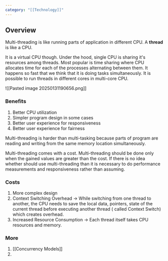 ```yaml
---
category: "[[Technology]]"
---
```

## Overview

Multi-threading is like running parts of application in different CPU. A **thread** is like a CPU.

It is a virtual CPU though. Under the hood, single CPU is sharing it's resources among threads. Most popular is time sharing where CPU allocates time for each of the processes alternating between them. It happens so fast that we think that it is doing tasks simultaneously. It is possible to run threads in different cores in multi-core CPU.

![[Pasted image 20250131190656.png]]
### Benefits

1. Better CPU utilization
2. Simpler program design in some cases
3. Better user experience for responsiveness
4. Better user experience for fairness

Multi-threading is harder than multi-tasking because parts of program are reading and writing from the same memory location simultaneously.

Multi-threading comes with a cost. Multi-threading should be done only when the gained values are greater than the cost. If there is no idea whether should use multi-threading than it is necessary to do performance measurements and responsiveness rather than assuming. 

### Costs

1. More complex design
2. Context Switching Overhead -> While switching from one thread to another, the CPU needs to save the local data, pointers, state of the current thread before executing another thread ( called Context Switch) which creates overhead.
3. Increased Resource Consumption -> Each thread itself takes CPU resources and memory.

### More
1. [[Concurrency Models]]
2. 